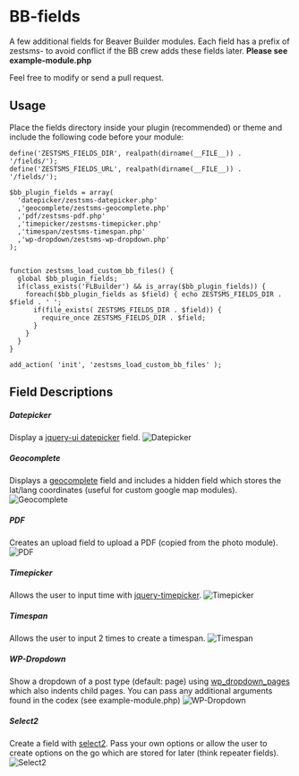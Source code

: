# BB-fields
A few additional fields for Beaver Builder modules. Each field has a prefix of zestsms- to avoid conflict if the BB crew adds these fields later. __Please see example-module.php__

Feel free to modify or send a pull request.

## Usage
Place the fields directory inside your plugin (recommended) or theme and include the following code before your module:
```
define('ZESTSMS_FIELDS_DIR', realpath(dirname(__FILE__)) . '/fields/');
define('ZESTSMS_FIELDS_URL', realpath(dirname(__FILE__)) . '/fields/');

$bb_plugin_fields = array(
  'datepicker/zestsms-datepicker.php'
  ,'geocomplete/zestsms-geocomplete.php'
  ,'pdf/zestsms-pdf.php'
  ,'timepicker/zestsms-timepicker.php'
  ,'timespan/zestsms-timespan.php'
  ,'wp-dropdown/zestsms-wp-dropdown.php'
);


function zestsms_load_custom_bb_files() {
  global $bb_plugin_fields;
  if(class_exists('FLBuilder') && is_array($bb_plugin_fields)) {
    foreach($bb_plugin_fields as $field) { echo ZESTSMS_FIELDS_DIR . $field . ' ';
      if(file_exists( ZESTSMS_FIELDS_DIR . $field)) {
        require_once ZESTSMS_FIELDS_DIR . $field;
      }
    }
  }
}

add_action( 'init', 'zestsms_load_custom_bb_files' );
```

## Field Descriptions
##### Datepicker
Display a [jquery-ui datepicker](https://jqueryui.com/datepicker/) field.
![Datepicker](https://raw.githubusercontent.com/ZestSMS/BB-fields/master/images/datepicker.jpg "Datepicker")

##### Geocomplete
Displays a [geocomplete](http://ubilabs.github.io/geocomplete/) field and includes a hidden field which stores the lat/lang coordinates (useful for custom google map modules).
![Geocomplete](https://raw.githubusercontent.com/ZestSMS/BB-fields/master/images/geocomplete.jpg "Geocomplete")

##### PDF
Creates an upload field to upload a PDF (copied from the photo module).
![PDF](https://raw.githubusercontent.com/ZestSMS/BB-fields/master/images/pdf.jpg "PDF")

##### Timepicker
Allows the user to input time with [jquery-timepicker](http://jonthornton.github.io/jquery-timepicker/).
![Timepicker](https://raw.githubusercontent.com/ZestSMS/BB-fields/master/images/timepicker.jpg "Timepicker")

##### Timespan
Allows the user to input 2 times to create a timespan.
![Timespan](https://raw.githubusercontent.com/ZestSMS/BB-fields/master/images/timespan.jpg "Timespan")


##### WP-Dropdown
Show a dropdown of a post type (default: page) using [wp_dropdown_pages](https://codex.wordpress.org/Function_Reference/wp_dropdown_pages) which also indents child pages. You can pass any additional arguments found in the codex (see example-module.php)
![WP-Dropdown](https://raw.githubusercontent.com/ZestSMS/BB-fields/master/images/wp-dropdown.jpg "WP-Dropdown")


##### Select2
Create a field with [select2](https://select2.github.io/). Pass your own options or allow the user to create options on the go which are stored for later (think repeater fields).
![Select2](https://raw.githubusercontent.com/ZestSMS/BB-fields/master/images/select2.jpg "Select2")

